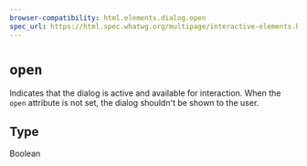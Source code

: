 ```yaml
---
browser-compatibility: html.elements.dialog.open
spec_url: https://html.spec.whatwg.org/multipage/interactive-elements.html#attr-dialog-open
---
```


# `open`

Indicates that the dialog is active and available for interaction.
When the `open` attribute is not set, the dialog shouldn't be shown
to the user.

## Type

Boolean
